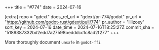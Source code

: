 +++
title = "#774"
date = 2024-07-16

[extra]
repo = "gdext"
docs_rel_url = "gdext/pr-774/godot"
pr_url = "https://github.com/godot-rust/gdext/pull/774"
pr_author = "lilizoey"
sort_key = 2024-07-16
date_time = 2024-07-16T18:25:27Z
commit_sha = "5189387332bd2edd7a27598bedddcc1c8ad2f277"
+++

More thoroughly document `unsafe` in `godot-ffi`
